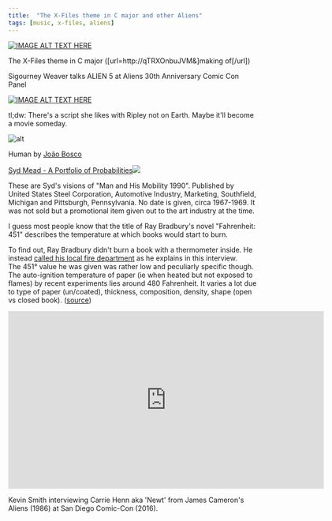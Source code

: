 ```yaml
---
title:  "The X-Files theme in C major and other Aliens"
tags: [music, x-files, aliens]
---
```


[![IMAGE ALT TEXT HERE](https://img.youtube.com/vi/qTRXOnbuJVM/0.jpg)](https://www.youtube.com/watch?v=qTRXOnbuJVM)

The X-Files theme in C major ([url=http://qTRXOnbuJVM&]making of[/url])


Sigourney Weaver talks ALIEN 5 at Aliens 30th Anniversary Comic Con Panel

[![IMAGE ALT TEXT HERE](https://img.youtube.com/vi/pjtDR9dnvws/0.jpg)](https://www.youtube.com/watch?v=pjtDR9dnvws)

tl;dw: There's a script she likes with Ripley not on Earth. Maybe it'll become a movie someday.

![alt](https://images-wixmp-ed30a86b8c4ca887773594c2.wixmp.com/f/553d9425-ff88-44f8-becc-a66a509340cb/d2f0lvy-1a289d36-1a9d-459b-ace4-4192d9a7c17b.jpg?token=eyJ0eXAiOiJKV1QiLCJhbGciOiJIUzI1NiJ9.eyJpc3MiOiJ1cm46YXBwOjdlMGQxODg5ODIyNjQzNzNhNWYwZDQxNWVhMGQyNmUwIiwic3ViIjoidXJuOmFwcDo3ZTBkMTg4OTgyMjY0MzczYTVmMGQ0MTVlYTBkMjZlMCIsImF1ZCI6WyJ1cm46c2VydmljZTpmaWxlLmRvd25sb2FkIl0sIm9iaiI6W1t7InBhdGgiOiIvZi81NTNkOTQyNS1mZjg4LTQ0ZjgtYmVjYy1hNjZhNTA5MzQwY2IvZDJmMGx2eS0xYTI4OWQzNi0xYTlkLTQ1OWItYWNlNC00MTkyZDlhN2MxN2IuanBnIn1dXX0.fdhu6_b-2Mq49OCe9wJputveHAJIsUpYzkRlnbcCdaQ)

Human by [João Bosco ](http://boscopenciller.deviantart.com/gallery/)


[Syd Mead - A Portfolio of Probabilities![](https://i.imgur.com/EVVN0Ob.jpg)](http://imgur.com/a/tFT24)

These are Syd's visions of "Man and His Mobility 1990". Published by United States Steel Corporation, Automotive Industry, Marketing, Southfield, Michigan and Pittsburgh, Pennsylvania. No date is given, circa 1967-1969. It was not sold but a promotional item given out to the art industry at the time.


I guess most people know that the title of Ray Bradbury's novel "Fahrenheit: 451" describes the temperature at which books would start to burn.

To find out, Ray Bradbury didn't burn a book with a thermometer inside. He instead [called his local fire department](https://youtu.be/sLuDOEuwwso?t=660) as he explains in this interview.<br>
The 451° value he was given was rather low and peculiarly specific though. The auto-ignition temperature of paper (ie when heated but not exposed to flames) by recent experiments lies around 480 Fahrenheit. It varies a lot due to type of paper (un/coated), thickness, composition, density, shape (open vs closed book).  ([source](http://www.slate.com/articles/health_and_science/explainer/2012/06/ray_bradbury_death_does_paper_really_burn_at_451_degrees_fahrenheit_.html))


<iframe src="https://www.imdb.com/video/imdb/vi3507926809/imdb/embed?autoplay=false&width=640" width="640" height="360" allowfullscreen="true" mozallowfullscreen="true" webkitallowfullscreen="true" frameborder="no" scrolling="no"></iframe>

Kevin Smith interviewing Carrie Henn aka 'Newt' from James Cameron's Aliens (1986) at San Diego Comic-Con (2016).